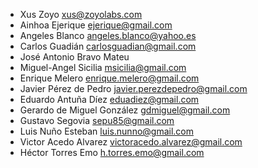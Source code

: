 * Xus Zoyo xus@zoyolabs.com
* Ainhoa Ejerique ejerique@gmail.com
* Angeles Blanco angeles.blanco@yahoo.es
* Carlos Guadián carlosguadian@gmail.com
* José Antonio Bravo Mateu
* Miguel-Angel Sicilia msicilia@gmail.com
* Enrique Melero enrique.melero@gmail.com
* Javier Pérez de Pedro javier.perezdepedro@gmail.com
* Eduardo Antuña Díez eduadiez@gmail.com
* Gerardo de Miguel González gdmiguel@gmail.com
* Gustavo Segovia sepu85@gmail.com
* Luis Nuño Esteban luis.nunno@gmail.com
* Victor Acedo Alvarez victoracedo.alvarez@gmail.com
* Héctor Torres Emo h.torres.emo@gmail.com
